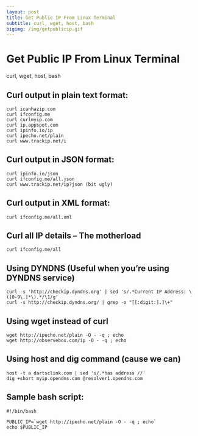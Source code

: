 ```yaml
---
layout: post
title: Get Public IP From Linux Terminal
subtitle: curl, wget, host, bash
bigimg: /img/getpublicip.gif
---
```


# Get Public IP From Linux Terminal
curl, wget, host, bash


## Curl output in plain text format:

```
curl icanhazip.com
curl ifconfig.me
curl curlmyip.com
curl ip.appspot.com
curl ipinfo.io/ip
curl ipecho.net/plain
curl www.trackip.net/i
```

## Curl output in JSON format:

```
curl ipinfo.io/json
curl ifconfig.me/all.json
curl www.trackip.net/ip?json (bit ugly)
```

## Curl output in XML format:

```
curl ifconfig.me/all.xml
```

## Curl all IP details – The motherload

```
curl ifconfig.me/all
```
   
## Using DYNDNS (Useful when you’re using DYNDNS service)

```
curl -s 'http://checkip.dyndns.org' | sed 's/.*Current IP Address: \([0-9\.]*\).*/\1/g' 
curl -s http://checkip.dyndns.org/ | grep -o "[[:digit:].]\+"
```
   
## Using wget instead of curl

```
wget http://ipecho.net/plain -O - -q ; echo
wget http://observebox.com/ip -O - -q ; echo
```

## Using host and dig command (cause we can)
```
host -t a dartsclink.com | sed 's/.*has address //'
dig +short myip.opendns.com @resolver1.opendns.com
```

## Sample bash script:
```
#!/bin/bash

PUBLIC_IP=`wget http://ipecho.net/plain -O - -q ; echo`
echo $PUBLIC_IP
```